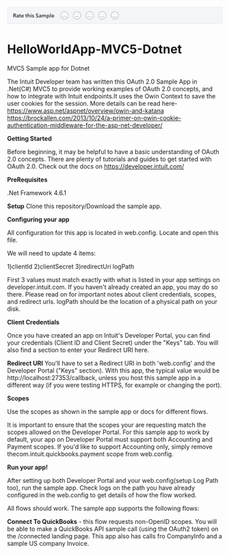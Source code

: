 [![Sample Banner](views/Sample.png)][ss1]

# HelloWorldApp-MVC5-Dotnet
MVC5 Sample app for Dotnet

The Intuit Developer team has written this OAuth 2.0 Sample App in .Net(C#) MVC5 to provide working examples of OAuth 2.0 concepts, and how to integrate with Intuit endpoints.It uses the Owin Context to save the user cookies for the session.
More details can be read here-
https://www.asp.net/aspnet/overview/owin-and-katana
https://brockallen.com/2013/10/24/a-primer-on-owin-cookie-authentication-middleware-for-the-asp-net-developer/


**Getting Started**

Before beginning, it may be helpful to have a basic understanding of OAuth 2.0 concepts. There are plenty of tutorials and guides to get started with OAuth 2.0. Check out the docs on https://developer.intuit.com/

**PreRequisites**

.Net Framework 4.6.1



**Setup**
Clone this repository/Download the sample app.

**Configuring your app**

All configuration for this app is located in web.config. Locate and open this file.

We will need to update 4 items:

1)clientId
2)clientSecret
3)redirectUri
logPath

First 3 values must match exactly with what is listed in your app settings on developer.intuit.com. If you haven't already created an app, you may do so there. Please read on for important notes about client credentials, scopes, and redirect urls.
logPath should be the location of a physical path on your disk.


**Client Credentials**

Once you have created an app on Intuit's Developer Portal, you can find your credentials (Client ID and Client Secret) under the "Keys" tab. You will also find a section to enter your Redirect URI here.

**Redirect URI**
You'll have to set a Redirect URI in both 'web.config' and the Developer Portal ("Keys" section). With this app, the typical value would be http://localhost:27353/callback, unless you host this sample app in a different way (if you were testing HTTPS, for example or changing the port).

**Scopes**

Use the scopes as shown in the sample app or docs for different flows.

It is important to ensure that the scopes your are requesting match the scopes allowed on the Developer Portal. For this sample app to work by default, your app on Developer Portal must support both Accounting and Payment scopes. If you'd like to support Accounting only, simply remove thecom.intuit.quickbooks.payment scope from web.config.

**Run your app!**

After setting up both Developer Portal and your web.config(setup Log Path too), run the sample app. Check logs on the path you have already configured in the web.config to get details of how the flow worked.


All flows should work. The sample app supports the following flows:


**Connect To QuickBooks** - this flow requests non-OpenID scopes. You will be able to make a QuickBooks API sample call (using the OAuth2 token) on the /connected landing page.
 This app also has calls fro CompanyInfo and a sample US company Invoice.

[ss1]: https://help.developer.intuit.com/s/samplefeedback?cid=9010&repoName=HelloWorldApp-MVC5-Dotnet